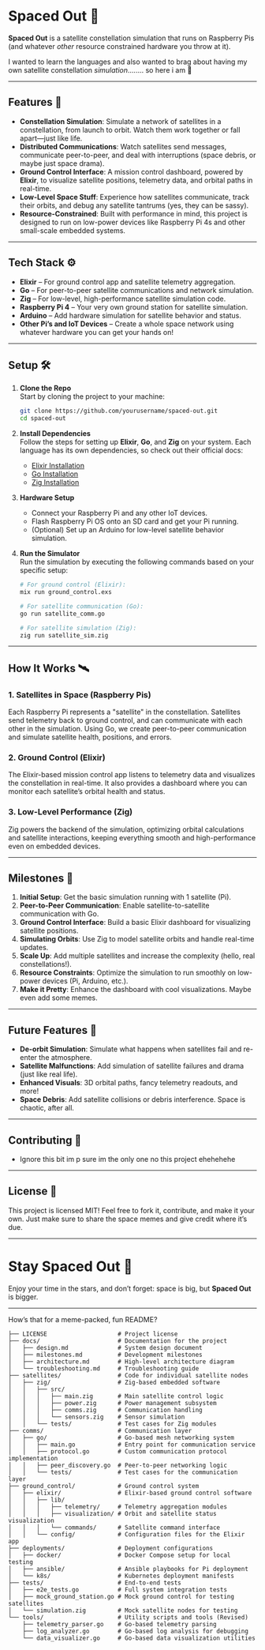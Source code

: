 # Spaced Out 🌌

**Spaced Out** is a satellite constellation simulation that runs on Raspberry Pis (and whatever *other* resource constrained hardware you throw at it). 

I wanted to learn the languages and also wanted to brag about having my own satellite constellation *simulation*........ so here i am 🙈

---

## Features 🚀

- **Constellation Simulation**: Simulate a network of satellites in a constellation, from launch to orbit. Watch them work together or fall apart—just like life.
- **Distributed Communications**: Watch satellites send messages, communicate peer-to-peer, and deal with interruptions (space debris, or maybe just space drama).
- **Ground Control Interface**: A mission control dashboard, powered by **Elixir**, to visualize satellite positions, telemetry data, and orbital paths in real-time.
- **Low-Level Space Stuff**: Experience how satellites communicate, track their orbits, and debug any satellite tantrums (yes, they can be sassy).
- **Resource-Constrained**: Built with performance in mind, this project is designed to run on low-power devices like Raspberry Pi 4s and other small-scale embedded systems.

---

## Tech Stack ⚙️

- **Elixir** – For ground control app and satellite telemetry aggregation.
- **Go** – For peer-to-peer satellite communications and network simulation.
- **Zig** – For low-level, high-performance satellite simulation code.
- **Raspberry Pi 4** – Your very own ground station for satellite simulation.
- **Arduino** – Add hardware simulation for satellite behavior and status.
- **Other Pi’s and IoT Devices** – Create a whole space network using whatever hardware you can get your hands on!

---

## Setup 🛠️

1. **Clone the Repo**  
   Start by cloning the project to your machine:

   ```bash
   git clone https://github.com/yourusername/spaced-out.git
   cd spaced-out
   ```

2. **Install Dependencies**  
   Follow the steps for setting up **Elixir**, **Go**, and **Zig** on your system. Each language has its own dependencies, so check out their official docs:
   
   - [Elixir Installation](https://elixir-lang.org/install.html)
   - [Go Installation](https://golang.org/doc/install)
   - [Zig Installation](https://ziglang.org/download/)

3. **Hardware Setup**  
   - Connect your Raspberry Pi and any other IoT devices.
   - Flash Raspberry Pi OS onto an SD card and get your Pi running.
   - (Optional) Set up an Arduino for low-level satellite behavior simulation.

4. **Run the Simulator**  
   Run the simulation by executing the following commands based on your specific setup:

   ```bash
   # For ground control (Elixir):
   mix run ground_control.exs

   # For satellite communication (Go):
   go run satellite_comm.go

   # For satellite simulation (Zig):
   zig run satellite_sim.zig
   ```

---

## How It Works 🛰️

### 1. **Satellites in Space (Raspberry Pis)**  
Each Raspberry Pi represents a "satellite" in the constellation. Satellites send telemetry back to ground control, and can communicate with each other in the simulation. Using Go, we create peer-to-peer communication and simulate satellite health, positions, and errors.

### 2. **Ground Control (Elixir)**  
The Elixir-based mission control app listens to telemetry data and visualizes the constellation in real-time. It also provides a dashboard where you can monitor each satellite’s orbital health and status.

### 3. **Low-Level Performance (Zig)**  
Zig powers the backend of the simulation, optimizing orbital calculations and satellite interactions, keeping everything smooth and high-performance even on embedded devices.

---

## Milestones 🚀

1. **Initial Setup**: Get the basic simulation running with 1 satellite (Pi).
2. **Peer-to-Peer Communication**: Enable satellite-to-satellite communication with Go.
3. **Ground Control Interface**: Build a basic Elixir dashboard for visualizing satellite positions.
4. **Simulating Orbits**: Use Zig to model satellite orbits and handle real-time updates.
5. **Scale Up**: Add multiple satellites and increase the complexity (hello, real constellations!).
6. **Resource Constraints**: Optimize the simulation to run smoothly on low-power devices (Pi, Arduino, etc.).
7. **Make it Pretty**: Enhance the dashboard with cool visualizations. Maybe even add some memes.

---

## Future Features 🌠

- **De-orbit Simulation**: Simulate what happens when satellites fail and re-enter the atmosphere.
- **Satellite Malfunctions**: Add simulation of satellite failures and drama (just like real life).
- **Enhanced Visuals**: 3D orbital paths, fancy telemetry readouts, and more!
- **Space Debris**: Add satellite collisions or debris interference. Space is chaotic, after all.

---

## Contributing 🖖

- Ignore this bit im p sure im the only one no this project ehehehehe

---

## License 📜

This project is licensed MIT! Feel free to fork it, contribute, and make it your own. Just make sure to share the space memes and give credit where it’s due.

---

# Stay Spaced Out 🌌

Enjoy your time in the stars, and don’t forget: space is big, but **Spaced Out** is bigger.

---

How’s that for a meme-packed, fun README?


```├── README.md                  # Project overview and instructions
├── LICENSE                    # Project license
├── docs/                      # Documentation for the project
│   ├── design.md              # System design document
│   ├── milestones.md          # Development milestones
│   ├── architecture.md        # High-level architecture diagram
│   └── troubleshooting.md     # Troubleshooting guide
├── satellites/                # Code for individual satellite nodes
│   ├── zig/                   # Zig-based embedded software
│   │   ├── src/
│   │   │   ├── main.zig       # Main satellite control logic
│   │   │   ├── power.zig      # Power management subsystem
│   │   │   ├── comms.zig      # Communication handling
│   │   │   └── sensors.zig    # Sensor simulation
│   │   └── tests/             # Test cases for Zig modules
├── comms/                     # Communication layer
│   ├── go/                    # Go-based mesh networking system
│   │   ├── main.go            # Entry point for communication service
│   │   ├── protocol.go        # Custom communication protocol implementation
│   │   ├── peer_discovery.go  # Peer-to-peer networking logic
│   │   └── tests/             # Test cases for the communication layer
├── ground_control/            # Ground control system
│   ├── elixir/                # Elixir-based ground control software
│   │   ├── lib/
│   │   │   ├── telemetry/     # Telemetry aggregation modules
│   │   │   ├── visualization/ # Orbit and satellite status visualization
│   │   │   └── commands/      # Satellite command interface
│   │   └── config/            # Configuration files for the Elixir app
├── deployments/               # Deployment configurations
│   ├── docker/                # Docker Compose setup for local testing
│   ├── ansible/               # Ansible playbooks for Pi deployment
│   └── k8s/                   # Kubernetes deployment manifests
├── tests/                     # End-to-end tests
│   ├── e2e_tests.go           # Full system integration tests
│   ├── mock_ground_station.go # Mock ground control for testing satellites
│   └── simulation.zig         # Mock satellite nodes for testing
└── tools/                     # Utility scripts and tools (Revised)
    ├── telemetry_parser.go    # Go-based telemetry parsing
    ├── log_analyzer.go        # Go-based log analysis for debugging
    └── data_visualizer.go     # Go-based data visualization utilities
```

